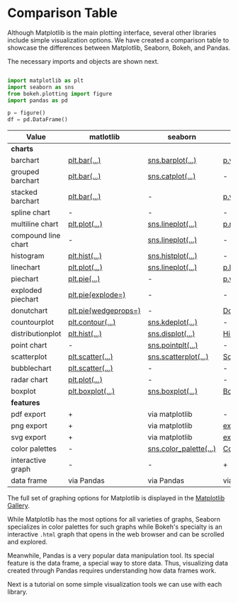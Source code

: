 # Comparison Table

Although Matplotlib is the main plotting interface, several other libraries include simple visualization options. We
have created a comparison table to showcase the differences between Matplotlib, Seaborn, Bokeh, and Pandas.

The necessary imports and objects are shown next.

```python

import matplotlib as plt
import seaborn as sns
from bokeh.plotting import figure
import pandas as pd

p = figure()
df = pd.DataFrame()

```

|Value              |matlotlib                                                                                                                                                   | seaborn                                                                                   | bokeh                                                                                                                       | pandas                                                                                                                        |
|-------------------|------------------------------------------------------------------------------------------------------------------------------------------------------------|-------------------------------------------------------------------------------------------|-----------------------------------------------------------------------------------------------------------------------------|-------------------------------------------------------------------------------------------------------------------------------|
|**charts**         |                                                                                                                                                            |                                                                                           |                                                                                                                             |                                                                                                                               |
|barchart           |[plt.bar(...)](https://matplotlib.org/stable/api/_as_gen/matplotlib.axes.Axes.bar.html#matplotlib.axes.Axes.bar)                                            | [sns.barplot(...)](https://seaborn.pydata.org/generated/seaborn.barplot.html)             | [p.vbar(...)](https://docs.bokeh.org/en/latest/docs/gallery/bar_colors.html)                                                | [df.plot.bar(...)](https://pandas.pydata.org/pandas-docs/stable/reference/api/pandas.DataFrame.plot.bar.html)                 |
|grouped barchart   |[plt.bar(...)](https://matplotlib.org/stable/gallery/lines_bars_and_markers/barchart.html#sphx-glr-gallery-lines-bars-and-markers-barchart-py)              | [sns.catplot(...)](https://seaborn.pydata.org/examples/grouped_barplot.html)              | -                                                                                                                           | [df.plot.bar(...)](https://pandas.pydata.org/pandas-docs/stable/reference/api/pandas.DataFrame.plot.bar.html)                 |
|stacked barchart   |[plt.bar(...)](https://matplotlib.org/stable/gallery/lines_bars_and_markers/bar_stacked.html#sphx-glr-gallery-lines-bars-and-markers-bar-stacked-py)        | -                                                                                         | [p.vbar_stack(...)](https://docs.bokeh.org/en/latest/docs/reference/plotting/figure.html#bokeh.plotting.Figure.vbar_stack)  | [df.plot.bar(stacked=True)](https://pandas.pydata.org/pandas-docs/stable/reference/api/pandas.DataFrame.plot.bar.html)        |
|spline chart       |-                                                                                                                                                           | -                                                                                         | -                                                                                                                           | -                                                                                                                             |
|multiline chart    |[plt.plot(...)](https://matplotlib.org/stable/gallery/text_labels_and_annotations/multiline.html#sphx-glr-gallery-text-labels-and-annotations-multiline-py) | [sns.lineplot(...)](https://seaborn.pydata.org/generated/seaborn.lineplot.html)           | [p.multi_line(...)](https://docs.bokeh.org/en/latest/docs/reference/plotting/figure.html#bokeh.plotting.Figure.multi_line)  | [df.plot.line(...)](https://pandas.pydata.org/pandas-docs/stable/reference/api/pandas.DataFrame.plot.line.html)               |
|compound line chart|-                                                                                                                                                           | [sns.lineplot(...)](https://seaborn.pydata.org/generated/seaborn.lineplot.html)           | -                                                                                                                           | [df.plot.area(...)](https://pandas.pydata.org/pandas-docs/stable/reference/api/pandas.DataFrame.plot.area.html)               |
|histogram          |[plt.hist(...)](https://matplotlib.org/stable/api/_as_gen/matplotlib.axes.Axes.hist.html#matplotlib.axes.Axes.hist)                                         | [sns.histplot(...)](https://seaborn.pydata.org/generated/seaborn.histplot.html)           | -                                                                                                                           | [df.plot.hist(...)](https://pandas.pydata.org/pandas-docs/stable/reference/api/pandas.DataFrame.plot.hist.html)               |
|linechart          |[plt.plot(...)](https://matplotlib.org/stable/api/_as_gen/matplotlib.axes.Axes.plot.html#matplotlib.axes.Axes.plot)                                         | [sns.lineplot(...)](https://seaborn.pydata.org/generated/seaborn.lineplot.html)           | [p.line(...)](https://docs.bokeh.org/en/latest/docs/reference/plotting/figure.html#bokeh.plotting.Figure.line)              | [df.plot.line(...)](https://pandas.pydata.org/pandas-docs/stable/reference/api/pandas.DataFrame.plot.line.html)               |
|piechart           |[plt.pie(...)](https://matplotlib.org/stable/api/_as_gen/matplotlib.axes.Axes.pie.html)                                                                     | -                                                                                         | [p.wedge(...)](https://docs.bokeh.org/en/latest/docs/reference/plotting/figure.html#bokeh.plotting.Figure.wedge)            | [df.plot.pie(...)](https://pandas.pydata.org/pandas-docs/stable/reference/api/pandas.DataFrame.plot.pie.html)                 |
|exploded piechart  |[plt.pie(explode=)](https://matplotlib.org/stable/gallery/pie_and_polar_charts/pie_features.html#sphx-glr-gallery-pie-and-polar-charts-pie-features-py)     | -                                                                                         | -                                                                                                                           | -                                                                                                                             |
|donutchart         |[plt.pie(wedgeprops=)](https://matplotlib.org/stable/gallery/pie_and_polar_charts/nested_pie.html#sphx-glr-gallery-pie-and-polar-charts-nested-pie-py)      | -                                                                                         | [Donut(...)](https://docs.bokeh.org/en/0.10.0/docs/gallery/donut_chart.html)                                                | -                                                                                                                             |
|countourplot       |[plt.contour(...)](https://matplotlib.org/stable/api/_as_gen/matplotlib.axes.Axes.contour.html#matplotlib.axes.Axes.contour)                                | [sns.kdeplot(...)](https://seaborn.pydata.org/generated/seaborn.kdeplot.html)             | -                                                                                                                           | -                                                                                                                             |
|distributionplot   |[plt.hist(...)](https://matplotlib.org/stable/api/_as_gen/matplotlib.axes.Axes.hist.html#matplotlib.axes.Axes.hist)                                         | [sns.displot(...)](https://seaborn.pydata.org/tutorial/distributions.html)                | [Histogram(...)](http://docs.bokeh.org/en/0.12.4/docs/reference/charts.html)                                                | -                                                                                                                             |
|point chart        |-                                                                                                                                                           | [sns.pointplt(...)](https://seaborn.pydata.org/generated/seaborn.pointplot.html)          | -                                                                                                                           | [df.plot.scatter(...)](https://pandas.pydata.org/pandas-docs/stable/reference/api/pandas.DataFrame.plot.scatter.html)         |
|scatterplot        |[plt.scatter(...)](https://matplotlib.org/stable/api/_as_gen/matplotlib.axes.Axes.scatter.html#matplotlib.axes.Axes.scatter)                                | [sns.scatterplot(...)](https://seaborn.pydata.org/generated/seaborn.scatterplot.html)     | [Scatter(...)](http://docs.bokeh.org/en/0.12.4/docs/reference/charts.html)                                                  | [df.plot.scatter(...)](https://pandas.pydata.org/pandas-docs/stable/reference/api/pandas.DataFrame.plot.scatter.html)         |
|bubblechart        |[plt.scatter(...)](https://matplotlib.org/stable/gallery/lines_bars_and_markers/scatter_demo2.html#sphx-glr-gallery-lines-bars-and-markers-scatter-demo2-py)| -                                                                                         | -                                                                                                                           | [df.plot.scatter(s=...,c=...)](https://pandas.pydata.org/pandas-docs/stable/reference/api/pandas.DataFrame.plot.scatter.html) |
|radar chart        |[plt.plot(...)](https://matplotlib.org/stable/gallery/specialty_plots/radar_chart.html?highlight=radar)                                                     | -                                                                                         | -                                                                                                                           | -                                                                                                                             |
|boxplot            |[plt.boxplot(...)](https://matplotlib.org/stable/api/_as_gen/matplotlib.axes.Axes.boxplot.html#matplotlib.axes.Axes.boxplot)                                | [sns.boxplot(...)](https://seaborn.pydata.org/generated/seaborn.boxplot.html)             | [Boxplot(...)](https://docs.bokeh.org/en/latest/docs/gallery/boxplot.html)                                                  | [df.plot.boxplot(...)](https://pandas.pydata.org/pandas-docs/stable/reference/api/pandas.DataFrame.boxplot.html)              |
|**features**       |                                                                                                                                                            |                                                                                           |                                                                                                                             |                                                                                                                               |
|pdf export         |+                                                                                                                                                         | via matplotlib                                                                                          | -                                                                                                                           | via matplotlib                                                                                                                              |
|png export         |+                                                                                                                                                         | via matplotlib                                                                            | [export_png(...)](https://docs.bokeh.org/en/latest/docs/user_guide/export.html)                                             | via matplotlib                                                                                                                |
|svg export         |+                                                                                                                                                         | via matplotlib                                                                            | [export_svg(...)](https://docs.bokeh.org/en/latest/docs/user_guide/export.html)                                             | via matplotlib                                                                                                                |
|color palettes     |-                                                                                                                                                           | [sns.color_palette(...)](https://seaborn.pydata.org/generated/seaborn.color_palette.html) | [Color Palettes](https://docs.bokeh.org/en/latest/docs/reference/palettes.html)                                             | -                                                                                                                             |
|interactive graph  |-                                                                                                                                                           | -                                                                                         | +                                                                                                                           | -                                                                                                                             |
|data frame         |via Pandas                                                                                                                                                  | via Pandas                                                                                | via Pandas                                                                                                                  | [DataFrame](https://pandas.pydata.org/pandas-docs/stable/reference/frame.html)                                                |


The full set of graphing options for Matplotlib is displayed in the 
[Matplotlib Gallery](<https://matplotlib.org/3.3.0/gallery/index.html>).

While Matplotlib has the most options for all varieties of graphs, Seaborn specializes in color palettes for such graphs
while Bokeh's specialty is an interactive `.html` graph that opens in the web browser and can be scrolled and explored.

Meanwhile, Pandas is a very popular data manipulation tool. Its special feature is the data frame, a special way to
store data. Thus, visualizing data created through Pandas requires understanding how data frames work.

Next is a tutorial on some simple visualization tools we can use with each library.


